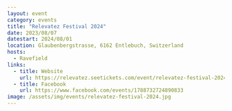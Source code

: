```yaml
---
layout: event
category: events
title: "Relevatez Festival 2024"
date: 2023/08/07
datestart: 2024/08/01
location: Glaubenbergstrasse, 6162 Entlebuch, Switzerland
hosts:
  - Ravefield
links:
  - title: Website
    url: https://relevatez.seetickets.com/event/relevatez-festival-2024/relevatez-festival/2822861
  - title: Facebook
    url: https://www.facebook.com/events/1788732724890833
image: /assets/img/events/relevatez-festival-2024.jpg
---
```

